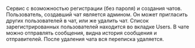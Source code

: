 Сервис с возможностью регистрации (без пароля) и создания чатов. Пользователь, создавший чат является админом.
Он может пригласить других пользователей в чат, или же удалить чат. Список зарегистрированных пользователей находится 
во вкладке Users. В чате можно отправлять сообщения, видна история сообщения и отправителей. После удаления чата вся переписка удаляется.
